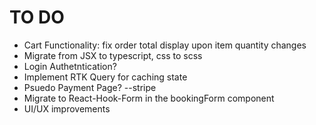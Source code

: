 # TO DO
- Cart Functionality: fix order total display upon item quantity changes
- Migrate from JSX to typescript, css to scss
- Login Authetntication?
- Implement RTK Query for caching state
- Psuedo Payment Page? --stripe
- Migrate to React-Hook-Form in the bookingForm component
- UI/UX improvements 
